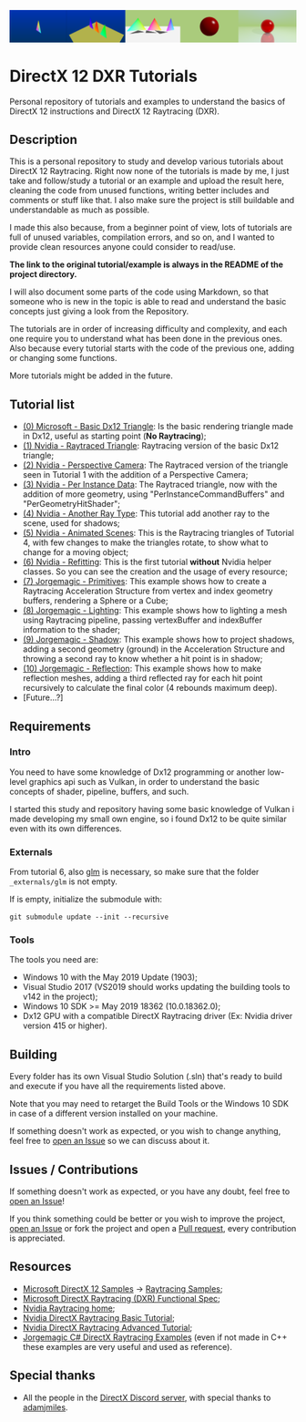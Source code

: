 ![Header of Dx12 examples repository](ReadmeMedia/header.png)

# DirectX 12 DXR Tutorials
Personal repository of tutorials and examples to understand the basics of DirectX 12 instructions and DirectX 12 Raytracing (DXR).

## Description
This is a personal repository to study and develop various tutorials about DirectX 12 Raytracing. Right now none of the tutorials is made by me, I just take and follow/study a tutorial or an example and upload the result here, cleaning the code from unused functions, writing better includes and comments or stuff like that. I also make sure the project is still buildable and understandable as much as possible.

I made this also because, from a beginner point of view, lots of tutorials are full of unused variables, compilation errors, and so on, and I wanted to provide clean resources anyone could consider to read/use.

**The link to the original tutorial/example is always in the README of the project directory.**

I will also document some parts of the code using Markdown, so that someone who is new in the topic is able to read and understand the basic concepts just giving a look from the Repository.

The tutorials are in order of increasing difficulty and complexity, and each one require you to understand what has been done in the previous ones. Also because every tutorial starts with the code of the previous one, adding or changing some functions.

More tutorials might be added in the future.

## Tutorial list

* [(0) Microsoft - Basic Dx12 Triangle](https://github.com/ScrappyCocco/DirectX-DXR-Tutorials/tree/master/00-BasicDxTriangle): Is the basic rendering triangle made in Dx12, useful as starting point (**No Raytracing**);
* [(1) Nvidia - Raytraced Triangle](https://github.com/ScrappyCocco/DirectX-DXR-Tutorials/tree/master/01-Dx12DXRTriangle): Raytracing version of the basic Dx12 triangle;
* [(2) Nvidia - Perspective Camera](https://github.com/ScrappyCocco/DirectX-DXR-Tutorials/tree/master/02-Dx12DXRTriangle-PerspectiveCamera): The Raytraced version of the triangle seen in Tutorial 1 with the addition of a Perspective Camera;
* [(3) Nvidia - Per Instance Data](https://github.com/ScrappyCocco/DirectX-DXR-Tutorials/tree/master/03-DXRTriangle-PerInstanceData): The Raytraced triangle, now with the addition of more geometry, using "PerInstanceCommandBuffers" and "PerGeometryHitShader";
* [(4) Nvidia - Another Ray Type](https://github.com/ScrappyCocco/DirectX-DXR-Tutorials/tree/master/04-DXRTriangle-AnotherRayType): This tutorial add another ray to the scene, used for shadows;
* [(5) Nvidia - Animated Scenes](https://github.com/ScrappyCocco/DirectX-DXR-Tutorials/tree/master/05-DXRTriangle-AnimatedTriangle): This is the Raytracing triangles of Tutorial 4, with few changes to make the triangles rotate, to show what to change for a moving object;
* [(6) Nvidia - Refitting](https://github.com/ScrappyCocco/DirectX-DXR-Tutorials/tree/master/06-DXRTriangle-Rework): This is the first tutorial **without** Nvidia helper classes. So you can see the creation and the usage of every resource;
* [(7) Jorgemagic - Primitives](https://github.com/ScrappyCocco/DirectX-DXR-Tutorials/tree/master/07-Primitives): This example shows how to create a Raytracing Acceleration Structure from vertex and index geometry buffers, rendering a Sphere or a Cube;
* [(8) Jorgemagic - Lighting](https://github.com/ScrappyCocco/DirectX-DXR-Tutorials/tree/master/08-Lighting): This example shows how to lighting a mesh using Raytracing pipeline, passing vertexBuffer and indexBuffer information to the shader;
* [(9) Jorgemagic - Shadow](https://github.com/ScrappyCocco/DirectX-DXR-Tutorials/tree/master/09-Shadow): This example shows how to project shadows, adding a second geometry (ground) in the Acceleration Structure and throwing a second ray to know whether a hit point is in shadow;
* [(10) Jorgemagic - Reflection](https://github.com/ScrappyCocco/DirectX-DXR-Tutorials/tree/master/10-Reflection): This example shows how to make reflection meshes, adding a third reflected ray for each hit point recursively to calculate the final color (4 rebounds maximum deep).
* [Future...?]

## Requirements

### Intro
You need to have some knowledge of Dx12 programming or another low-level graphics api such as Vulkan, in order to understand the basic concepts of shader, pipeline, buffers, and such.

I started this study and repository having some basic knowledge of Vulkan i made developing my small own engine, so i found Dx12 to be quite similar even with its own differences.

### Externals
From tutorial 6, also [glm](https://github.com/g-truc/glm) is necessary, so make sure that the folder `_externals/glm` is not empty.

If is empty, initialize the submodule with:
```
git submodule update --init --recursive
```

### Tools
The tools you need are:

* Windows 10 with the May 2019 Update (1903);
* Visual Studio 2017 (VS2019 should works updating the building tools to v142 in the project);
* Windows 10 SDK >= May 2019 18362 (10.0.18362.0);
* Dx12 GPU with a compatible DirectX Raytracing driver (Ex: Nvidia driver version 415 or higher).

## Building
Every folder has its own Visual Studio Solution (.sln) that's ready to build and execute if you have all the requirements listed above.

Note that you may need to retarget the Build Tools or the Windows 10 SDK in case of a different version installed on your machine.

If something doesn't work as expected, or you wish to change anything, feel free to [open an Issue](https://github.com/ScrappyCocco/DirectX-DXR-Tutorials/issues) so we can discuss about it.

## Issues / Contributions

If something doesn't work as expected, or you have any doubt, feel free to [open an Issue](https://github.com/ScrappyCocco/DirectX-DXR-Tutorials/issues)!

If you think something could be better or you wish to improve the project, [open an Issue](https://github.com/ScrappyCocco/DirectX-DXR-Tutorials/issues) or fork the project and open a [Pull request](https://github.com/ScrappyCocco/DirectX-DXR-Tutorials/pulls), every contribution is appreciated.

## Resources

* [Microsoft DirectX 12 Samples](https://github.com/microsoft/DirectX-Graphics-Samples) -> [Raytracing Samples](https://github.com/microsoft/DirectX-Graphics-Samples/tree/master/Samples/Desktop/D3D12Raytracing);
* [Microsoft DirectX Raytracing (DXR) Functional Spec](https://github.com/microsoft/DirectX-Specs/blob/master/d3d/Raytracing.md);
* [Nvidia Raytracing home](https://developer.nvidia.com/rtx/raytracing);
* [Nvidia DirectX Raytracing Basic Tutorial](https://developer.nvidia.com/rtx/raytracing/dxr/DX12-Raytracing-tutorial-Part-1);
* [Nvidia DirectX Raytracing Advanced Tutorial](https://github.com/NVIDIAGameWorks/DxrTutorials);
* [Jorgemagic C# DirectX Raytracing Examples](https://github.com/Jorgemagic/CSharpDirectXRaytracing) (even if not made in C++ these examples are very useful and used as reference).

## Special thanks

* All the people in the [DirectX Discord server](https://discord.gg/directx), with special thanks to [adamjmiles](https://github.com/adamjmiles).
